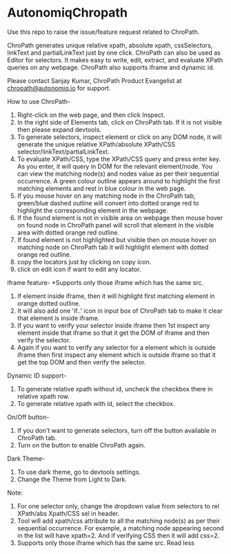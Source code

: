 # AutonomiqChropath
Use this repo to raise the issue/feature request related to ChroPath.

ChroPath generates unique relative xpath, absolute xpath, cssSelectors, linkText and partialLinkText just by one click. ChroPath can also be used as Editor for selectors. It makes easy to write, edit, extract, and evaluate XPath queries on any webpage. ChroPath also supports iframe and dynamic id.

Please contact Sanjay Kumar, ChroPath Product Evangelist at chropath@autonomiq.io for support.

How to use ChroPath-

1. Right-click on the web page, and then click Inspect.
2. In the right side of Elements tab, click on ChroPath tab. If it is not visible then please expand devtools.
3. To generate selectors, inspect element or click on any DOM node, it will generate the unique relative XPath/absolute XPath/CSS selector/linkText/partialLinkText.
4. To evaluate XPath/CSS, type the XPath/CSS query and press enter key.
	As you enter, it will query in DOM for the relevant element/node. You can view the matching node(s) and nodes value as per their sequential occurrence. A green colour outline appears around to highlight the first matching elements and rest in blue colour in the web page.
5. If you mouse hover on any matching node in the ChroPath tab, green/blue dashed outline will convert into dotted orange red to highlight the corresponding element in the webpage.
6. If the found element is not in visible area on webpage then mouse hover on found node in ChroPath panel will scroll that element in the visible area with dotted orange red outline.
7. If found element is not highlighted but visible then on mouse hover on matching node on ChroPath tab it will highlight element with dotted orange red outline.
8. copy the locators just by clicking on copy icon.
9. click on edit icon if want to edit any locator.

iframe feature-
*Supports only those iframe which has the same src. 
1. If element inside iframe, then it will highlight first matching element in orange dotted outline.
2. It will also add one 'if..' icon in input box of ChroPath tab to make it clear that element is inside iframe.
3. If you want to verify your selector inside iframe then 1st inspect any element inside that iframe so that it get the DOM of iframe and then verify the selector.
4. Again if you want to verify any selector for a element which is outside iframe then first inspect any element which is outside iframe so that it get the top DOM and then verify the selector.

Dynamic ID support-
1. To generate relative xpath without id, uncheck the checkbox there in relative xpath row.
2. To generate relative xpath with id, select the checkbox.

On/Off button-
1. If you don't want to generate selectors, turn off the button available in ChroPath tab.
2. Turn on the button to enable ChroPath again.

Dark Theme-
1. To use dark theme, go to devtools settings.
2. Change the Theme from Light to Dark.

Note: 
1. For one selector only, change the dropdown value from selectors to rel XPath/abs Xpath/CSS sel in header.
2. Tool will add xpath/css attribute to all the matching node(s) as per their sequential occurrence. For example, a matching node appearing second in the list will have xpath=2. And if verifying CSS then it will add css=2.
3. Supports only those iframe which has the same src.
Read less
